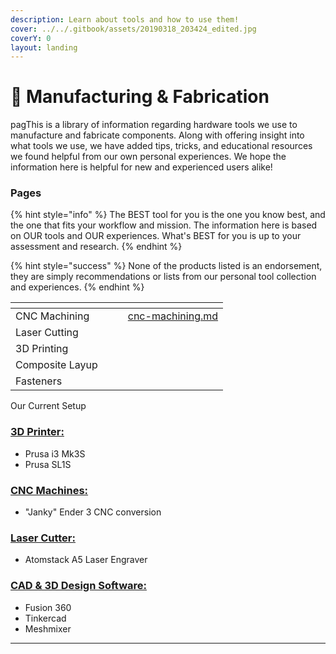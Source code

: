 ```yaml
---
description: Learn about tools and how to use them!
cover: ../../.gitbook/assets/20190318_203424_edited.jpg
coverY: 0
layout: landing
---
```


# 🔧 Manufacturing & Fabrication

pagThis is a library of information regarding hardware tools we use to manufacture and fabricate components. Along with offering insight into what tools we use, we have added tips, tricks, and educational resources we found helpful from our own personal experiences. We hope the information here is helpful for new and experienced users alike!&#x20;

### Pages

{% hint style="info" %}
The BEST tool for you is the one you know best, and the one that fits your workflow and mission. The information here is based on OUR tools and OUR experiences. What's BEST for you is up to your assessment and research.
{% endhint %}

{% hint style="success" %}
None of the products listed is an endorsement, they are simply recommendations or lists from our personal tool collection and experiences.&#x20;
{% endhint %}

<table data-view="cards"><thead><tr><th></th><th></th><th></th><th data-hidden data-card-target data-type="content-ref"></th></tr></thead><tbody><tr><td>CNC Machining</td><td></td><td></td><td><a href="cnc-machining.md">cnc-machining.md</a></td></tr><tr><td>Laser Cutting</td><td></td><td></td><td></td></tr><tr><td>3D Printing</td><td></td><td></td><td></td></tr><tr><td>Composite Layup</td><td></td><td></td><td></td></tr><tr><td>Fasteners</td><td></td><td></td><td></td></tr></tbody></table>

Our Current Setup

### [3D Printer:](3d-printing/)

* Prusa i3 Mk3S
* Prusa SL1S

### [CNC Machines:](cnc-machining.md)

* "Janky" Ender 3 CNC conversion

### [Laser Cutter:](../../supply-chain/laser-and-cnc-cutting.md)

* Atomstack A5 Laser Engraver

### [CAD & 3D Design Software:](../../design-and-simulation/computer-aided-design.md)

* Fusion 360
* Tinkercad&#x20;
* Meshmixer





****
